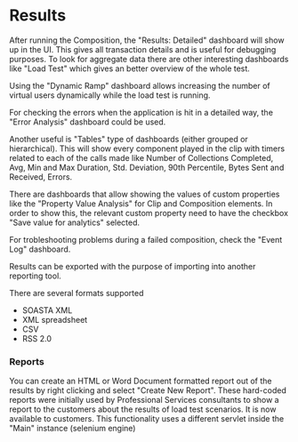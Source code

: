 # Results
After running the Composition, the "Results: Detailed" dashboard will show up in the UI. This gives all transaction details and is useful for debugging purposes. To look for aggregate data there are other interesting dashboards like "Load Test" which gives an better overview of the whole test.

Using the "Dynamic Ramp" dashboard allows increasing the number of virtual users dynamically while the load test is running.

For checking the errors when the application is hit in a detailed way, the "Error Analysis" dashboard could be used.

Another useful is "Tables" type of dashboards (either grouped or hierarchical). This will show every component played in the clip with timers related to each of the calls made like Number of Collections Completed, Avg, Min and Max Duration, Std. Deviation, 90th Percentile, Bytes Sent and Received, Errors.

There are dashboards that allow showing the values of custom properties like the "Property Value Analysis" for Clip and Composition elements. In order to show this, the relevant custom property need to have the checkbox "Save value for analytics" selected.

For trobleshooting problems during a failed composition, check the "Event Log" dashboard.

Results can be exported with the purpose of importing into another reporting tool.

There are several formats supported
  * SOASTA XML
  * XML spreadsheet
  * CSV
  * RSS 2.0

### Reports
You can create an HTML or Word Document formatted report out of the results by right clicking and select "Create New Report". These hard-coded reports were initially used by Professional Services consultants to show a report to the customers about the results of load test scenarios. It is now available to customers. This functionality uses a different servlet inside the "Main" instance (selenium engine)
